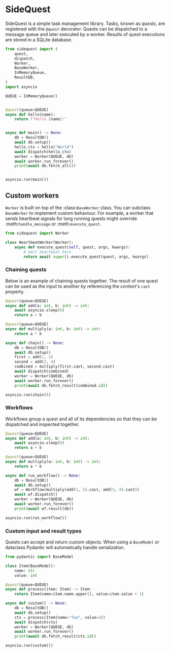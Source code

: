 # SideQuest

SideQuest is a simple task management library. Tasks, known as *quests*, are
registered with the `@quest` decorator. Quests can be dispatched to a message
queue and later executed by a worker. Results of quest executions are stored in
a SQLite database.

```python
from sidequest import (
    quest,
    dispatch,
    Worker,
    BaseWorker,
    InMemoryQueue,
    ResultDB,
)
import asyncio

QUEUE = InMemoryQueue()


@quest(queue=QUEUE)
async def hello(name):
    return f"Hello {name}!"


async def main() -> None:
    db = ResultDB()
    await db.setup()
    hello_ctx = hello("World")
    await dispatch(hello_ctx)
    worker = Worker(QUEUE, db)
    await worker.run_forever()
    print(await db.fetch_all())


asyncio.run(main())
```

## Custom workers

`Worker` is built on top of the :class:`BaseWorker` class. You can subclass
`BaseWorker` to implement custom behaviour. For example, a worker that sends
heartbeat signals for long running quests might override :meth:`handle_message`
or :meth:`execute_quest`.

```python
from sidequest import Worker

class HeartbeatWorker(Worker):
    async def execute_quest(self, quest, args, kwargs):
        # emit heartbeat here
        return await super().execute_quest(quest, args, kwargs)

```

### Chaining quests

Below is an example of chaining quests together. The result of one quest can be used as the input to another by referencing the context's `cast` property.

```python
@quest(queue=QUEUE)
async def add(a: int, b: int) -> int:
    await asyncio.sleep(0)
    return a + b

@quest(queue=QUEUE)
async def multiply(a: int, b: int) -> int:
    return a * b

async def chain() -> None:
    db = ResultDB()
    await db.setup()
    first = add(1, 2)
    second = add(3, 4)
    combined = multiply(first.cast, second.cast)
    await dispatch(combined)
    worker = Worker(QUEUE, db)
    await worker.run_forever()
    print(await db.fetch_result(combined.id))

asyncio.run(chain())
```

### Workflows

Workflows group a quest and all of its dependencies so that they can be
dispatched and inspected together.

```python
@quest(queue=QUEUE)
async def add(a: int, b: int) -> int:
    await asyncio.sleep(0)
    return a + b

@quest(queue=QUEUE)
async def multiply(a: int, b: int) -> int:
    return a * b

async def run_workflow() -> None:
    db = ResultDB()
    await db.setup()
    wf = Workflow(multiply(add(1, 2).cast, add(3, 4).cast))
    await wf.dispatch()
    worker = Worker(QUEUE, db)
    await worker.run_forever()
    print(await wf.result(db))

asyncio.run(run_workflow())
```

### Custom input and result types

Quests can accept and return custom objects. When using a `BaseModel` or dataclass Pydantic will automatically handle serialization.

```python
from pydantic import BaseModel

class Item(BaseModel):
    name: str
    value: int

@quest(queue=QUEUE)
async def process(item: Item) -> Item:
    return Item(name=item.name.upper(), value=item.value + 1)

async def custom() -> None:
    db = ResultDB()
    await db.setup()
    ctx = process(Item(name="foo", value=3))
    await dispatch(ctx)
    worker = Worker(QUEUE, db)
    await worker.run_forever()
    print(await db.fetch_result(ctx.id))

asyncio.run(custom())
```
